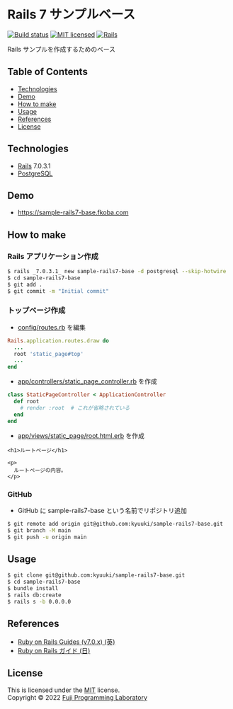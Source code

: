 Rails 7 サンプルベース
======================

[![Build status][shield-build]](#)
[![MIT licensed][shield-license]](#)
[![Rails][shield-rails]][rails]

Rails サンプルを作成するためのベース

## Table of Contents

* [Technologies](#technologies)
* [Demo](#demo)
* [How to make](#how-to-make)
* [Usage](#usage)
* [References](#references)
* [License](#license)

## Technologies

* [Rails][rails] 7.0.3.1
* [PostgreSQL][postgresql]

## Demo

* https://sample-rails7-base.fkoba.com

## How to make

### Rails アプリケーション作成

```sh
$ rails _7.0.3.1_ new sample-rails7-base -d postgresql --skip-hotwire
$ cd sample-rails7-base
$ git add .
$ git commit -m "Initial commit"
```

### トップページ作成

- [config/routes.rb](config/routes.rb) を編集

```ruby
Rails.application.routes.draw do
  ...
  root 'static_page#top'
  ...
end
```

- [app/controllers/static_page_controller.rb](app/controllers/static_page_controller.rb) を作成

```ruby
class StaticPageController < ApplicationController
  def root
    # render :root  # これが省略されている
  end
end
```

- [app/views/static_page/root.html.erb](app/views/static_page/root.html.erb) を作成

```erb
<h1>ルートページ</h1>

<p>
  ルートページの内容。
</p>
```

### GitHub

- GitHub に sample-rails7-base という名前でリポジトリ追加


```sh
$ git remote add origin git@github.com:kyuuki/sample-rails7-base.git
$ git branch -M main
$ git push -u origin main
```

## Usage

```sh
$ git clone git@github.com:kyuuki/sample-rails7-base.git
$ cd sample-rails7-base
$ bundle install
$ rails db:create
$ rails s -b 0.0.0.0
```
<!-- $ rails db:migrate (今回は不要) -->

## References

* [Ruby on Rails Guides (v7.0.x) (英)](https://guides.rubyonrails.org/v7.0/)
* [Ruby on Rails ガイド (日)](https://railsguides.jp/)

## License

This is licensed under the [MIT](https://choosealicense.com/licenses/mit/) license.  
Copyright &copy; 2022 [Fuji Programming Laboratory](https://fuji-labo.com/)



[rails]: https://rubyonrails.org/
[postgresql]: https://www.postgresql.org/

[shield-build]: https://img.shields.io/badge/build-passing-brightgreen.svg
[shield-license]: https://img.shields.io/badge/license-MIT-blue.svg
[shield-rails]: https://img.shields.io/badge/-Rails-CC0000.svg?logo=ruby-on-rails&style=flat
